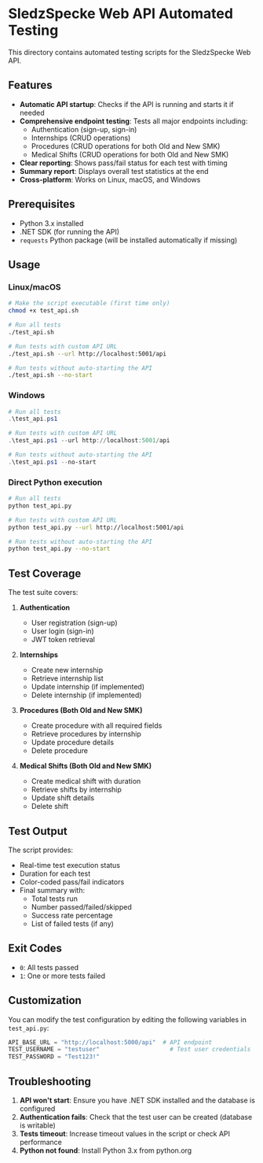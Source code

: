 # SledzSpecke Web API Automated Testing

This directory contains automated testing scripts for the SledzSpecke Web API.

## Features

- **Automatic API startup**: Checks if the API is running and starts it if needed
- **Comprehensive endpoint testing**: Tests all major endpoints including:
  - Authentication (sign-up, sign-in)
  - Internships (CRUD operations)
  - Procedures (CRUD operations for both Old and New SMK)
  - Medical Shifts (CRUD operations for both Old and New SMK)
- **Clear reporting**: Shows pass/fail status for each test with timing
- **Summary report**: Displays overall test statistics at the end
- **Cross-platform**: Works on Linux, macOS, and Windows

## Prerequisites

- Python 3.x installed
- .NET SDK (for running the API)
- `requests` Python package (will be installed automatically if missing)

## Usage

### Linux/macOS

```bash
# Make the script executable (first time only)
chmod +x test_api.sh

# Run all tests
./test_api.sh

# Run tests with custom API URL
./test_api.sh --url http://localhost:5001/api

# Run tests without auto-starting the API
./test_api.sh --no-start
```

### Windows

```powershell
# Run all tests
.\test_api.ps1

# Run tests with custom API URL
.\test_api.ps1 --url http://localhost:5001/api

# Run tests without auto-starting the API
.\test_api.ps1 --no-start
```

### Direct Python execution

```bash
# Run all tests
python test_api.py

# Run tests with custom API URL
python test_api.py --url http://localhost:5001/api

# Run tests without auto-starting the API
python test_api.py --no-start
```

## Test Coverage

The test suite covers:

1. **Authentication**
   - User registration (sign-up)
   - User login (sign-in)
   - JWT token retrieval

2. **Internships**
   - Create new internship
   - Retrieve internship list
   - Update internship (if implemented)
   - Delete internship (if implemented)

3. **Procedures (Both Old and New SMK)**
   - Create procedure with all required fields
   - Retrieve procedures by internship
   - Update procedure details
   - Delete procedure

4. **Medical Shifts (Both Old and New SMK)**
   - Create medical shift with duration
   - Retrieve shifts by internship
   - Update shift details
   - Delete shift

## Test Output

The script provides:
- Real-time test execution status
- Duration for each test
- Color-coded pass/fail indicators
- Final summary with:
  - Total tests run
  - Number passed/failed/skipped
  - Success rate percentage
  - List of failed tests (if any)

## Exit Codes

- `0`: All tests passed
- `1`: One or more tests failed

## Customization

You can modify the test configuration by editing the following variables in `test_api.py`:

```python
API_BASE_URL = "http://localhost:5000/api"  # API endpoint
TEST_USERNAME = "testuser"                    # Test user credentials
TEST_PASSWORD = "Test123!"
```

## Troubleshooting

1. **API won't start**: Ensure you have .NET SDK installed and the database is configured
2. **Authentication fails**: Check that the test user can be created (database is writable)
3. **Tests timeout**: Increase timeout values in the script or check API performance
4. **Python not found**: Install Python 3.x from python.org